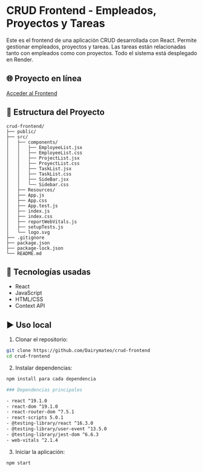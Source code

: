# CRUD Frontend - Empleados, Proyectos y Tareas

Este es el frontend de una aplicación CRUD desarrollada con React. Permite gestionar empleados, proyectos y tareas. Las tareas están relacionadas tanto con empleados como con proyectos. Todo el sistema está desplegado en Render.

## 🌐 Proyecto en línea

[Acceder al Frontend](https://crud-frontend-8ilh.onrender.com)

## 📁 Estructura del Proyecto

```
crud-frontend/
├── public/
├── src/
│   ├── components/
│   │   ├── EmployeeList.jsx
│   │   ├── EmployeeList.css
│   │   ├── ProjectList.jsx
│   │   ├── ProyectList.css
│   │   ├── TaskList.jsx
│   │   ├── TaskList.css
│   │   ├── SideBar.jsx
│   │   └── Sidebar.css
│   ├── Resources/
│   ├── App.js
│   ├── App.css
│   ├── App.test.js
│   ├── index.js
│   ├── index.css
│   ├── reportWebVitals.js
│   ├── setupTests.js
│   └── logo.svg
├── .gitignore
├── package.json
├── package-lock.json
└── README.md
```

## 🚀 Tecnologías usadas

- React
- JavaScript
- HTML/CSS
- Context API

## ▶️ Uso local

1. Clonar el repositorio:

```bash
git clone https://github.com/Dairymateo/crud-frontend
cd crud-frontend
```

2. Instalar dependencias:

```bash
npm install para cada dependencia

### Dependencias principales

- react ^19.1.0
- react-dom ^19.1.0
- react-router-dom ^7.5.1
- react-scripts 5.0.1
- @testing-library/react ^16.3.0
- @testing-library/user-event ^13.5.0
- @testing-library/jest-dom ^6.6.3
- web-vitals ^2.1.4
```

3. Iniciar la aplicación:

```bash
npm start
```